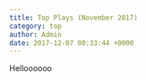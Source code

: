 ```yaml
---
title: Top Plays (November 2017)
category: top
author: Admin
date: 2017-12-07 00:33:44 +0000
---
```

Helloooooo